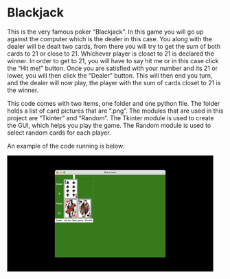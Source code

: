# Blackjack

This is the very famous poker “Blackjack”. In this game you will go up against the computer which is the dealer in this case. You along with the dealer will be dealt two cards, from there you will try to get the sum of both cards to 21 or close to 21. Whichever player is closet to 21 is declared the winner. In order to get to 21, you will have to say hit me or in this case click the “Hit me!” button. Once you are satisfied with your number and its 21 or lower, you will then click the “Dealer” button. This will then end you turn, and the dealer will now play, the player with the sum of cards closet to 21 is the winner.

This code comes with two items, one folder and one python file. The folder holds a list of card pictures that are “.png”. The modules that are used in this project are “Tkinter” and “Random”. 
The Tkinter module is used to create the GUI, which helps you play the game. 
The Random module is used to select random cards for each player.

An example of the code running is below:

![](images/blackJackGIF.gif)
